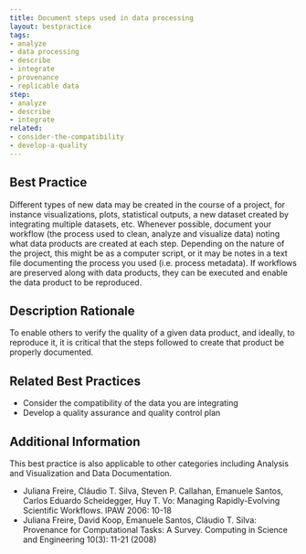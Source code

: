 ```yaml
---
title: Document steps used in data processing
layout: bestpractice
tags:
- analyze
- data processing
- describe
- integrate
- provenance
- replicable data
step:
- analyze
- describe
- integrate
related:
- consider-the-compatibility
- develop-a-quality
---
```


## Best Practice

Different types of new data may be created in the course of a project, for instance visualizations, plots, statistical outputs, a new dataset created by integrating multiple datasets, etc. Whenever possible, document your workflow (the process used to clean, analyze and visualize data) noting what data products are created at each step. Depending on the nature of the project, this might be as a computer script, or it may be notes in a text file documenting the process you used (i.e. process metadata). If workflows are preserved along with data products, they can be executed and enable the data product to be reproduced.

## Description Rationale

To enable others to verify the quality of a given data product, and ideally, to reproduce it, it is critical that the steps followed to create that product be properly documented.

## Related Best Practices

- Consider the compatibility of the data you are integrating
- Develop a quality assurance and quality control plan

## Additional Information

This best practice is also applicable to other categories including Analysis and Visualization and Data Documentation.

- Juliana Freire, Cláudio T. Silva, Steven P. Callahan, Emanuele Santos, Carlos Eduardo Scheidegger, Huy T. Vo: Managing Rapidly-Evolving Scientific Workflows. IPAW 2006: 10-18
- Juliana Freire, David Koop, Emanuele Santos, Cláudio T. Silva: Provenance for Computational Tasks: A Survey. Computing in Science and Engineering 10(3): 11-21 (2008)
